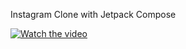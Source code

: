 Instagram Clone with Jetpack Compose

[![Watch the video](https://img.youtube.com/vi/T7Uy5A1iolM/maxresdefault.jpg)](https://youtube.com/shorts/T7Uy5A1iolM?feature=share)
